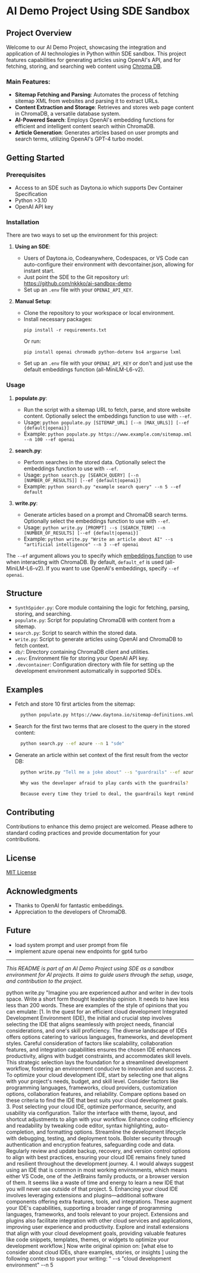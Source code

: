 # AI Demo Project Using SDE Sandbox

## Project Overview

Welcome to our AI Demo Project, showcasing the integration and application of AI technologies in Python within SDE sandbox. This project features capabilities for generating articles using OpenAI's API, and for fetching, storing, and searching web content using [Chroma DB](https://docs.trychroma.com/).

### Main Features:
- **Sitemap Fetching and Parsing**: Automates the process of fetching sitemap XML from websites and parsing it to extract URLs.
- **Content Extraction and Storage**: Retrieves and stores web page content in ChromaDB, a versatile database system.
- **AI-Powered Search**: Employs OpenAI's embedding functions for efficient and intelligent content search within ChromaDB.
- **Article Generation**: Generates articles based on user prompts and search terms, utilizing OpenAI's GPT-4 turbo model.

## Getting Started

### Prerequisites
- Access to an SDE such as Daytona.io which supports Dev Container Specification
- Python >3.10
- OpenAI API key

### Installation
There are two ways to set up the environment for this project:

1. **Using an SDE**:
   - Users of Daytona.io, Codeanywhere, Codespaces, or VS Code can auto-configure their environment with devcontainer.json, allowing for instant start.
   - Just point the SDE to the Git repository url: https://github.com/nkkko/ai-sandbox-demo
   - Set up an `.env` file with your `OPENAI_API_KEY`.

2. **Manual Setup**:
   - Clone the repository to your workspace or local environment.
   - Install necessary packages:
     ```
     pip install -r requirements.txt
     ```
     Or run:
     ```
     pip install openai chromadb python-dotenv bs4 argparse lxml
     ```
   - Set up an `.env` file with your `OPENAI_API_KEY` or don't and just use the default embeddings function (all-MiniLM-L6-v2).

### Usage

1. **populate.py**: 
   - Run the script with a sitemap URL to fetch, parse, and store website content. Optionally select the embeddings function to use with `--ef`.
   - Usage: `python populate.py [SITEMAP_URL] [--n [MAX_URLS]] [--ef {default|openai}]`
   - Example: `python populate.py https://www.example.com/sitemap.xml --n 100 --ef openai`

2. **search.py**:
   - Perform searches in the stored data. Optionally select the embeddings function to use with `--ef`.
   - Usage: `python search.py [SEARCH_QUERY] [--n [NUMBER_OF_RESULTS]] [--ef {default|openai}]`
   - Example: `python search.py "example search query" --n 5 --ef default`

3. **write.py**:
   - Generate articles based on a prompt and ChromaDB search terms. Optionally select the embeddings function to use with `--ef`.
   - Usage: `python write.py [PROMPT] --s [SEARCH_TERM] --n [NUMBER_OF_RESULTS] [--ef {default|openai}]`
   - Example: `python write.py "Write an article about AI" --s "artificial intelligence" --n 3 --ef openai`

The `--ef` argument allows you to specify which [embeddings function](https://docs.trychroma.com/embeddings) to use when interacting with ChromaDB. By default, `default_ef` is used (all-MiniLM-L6-v2). If you want to use OpenAI's embeddings, specify `--ef openai`.

## Structure

- `SynthSpider.py`: Core module containing the logic for fetching, parsing, storing, and searching.
- `populate.py`: Script for populating ChromaDB with content from a sitemap.
- `search.py`: Script to search within the stored data.
- `write.py`: Script to generate articles using OpenAI and ChromaDB to fetch context.
- `db/`: Directory containing ChromaDB client and utilities.
- `.env`: Environment file for storing your OpenAI API key.
- `.devcontainer`: Configuration directory with file for setting up the development environment automatically in supported SDEs.

## Examples

- Fetch and store 10 first articles from the sitemap:
  ```bash
    python populate.py https://www.daytona.io/sitemap-definitions.xml --ef azure --n 10
  ```

- Search for the first two terms that are closest to the query in the stored content:
  ```bash
    python search.py --ef azure --n 1 "sde"
  ```

- Generate an article within set context of the first result from the vector DB: 
  ```bash
    python write.py "Tell me a joke about" --s "guardrails" --ef azure --n 1
  ```
  ```bash
    Why was the developer afraid to play cards with the guardrails?

    Because every time they tried to deal, the guardrails kept reminding them to stay within their limits! 🚧😄
  ```

## Contributing
Contributions to enhance this demo project are welcomed. Please adhere to standard coding practices and provide documentation for your contributions.

## License
[MIT License](LICENSE.md)

## Acknowledgments
- Thanks to OpenAI for fantastic embeddings.
- Appreciation to the developers of ChromaDB.

## Future
- load system prompt and user prompt from file
- implement azure openai new endpoints for gpt4 turbo

---

*This README is part of an AI Demo Project using SDE as a sandbox environment for AI projects. It aims to guide users through the setup, usage, and contribution to the project.*


python write.py "Imagine you are experienced author and writer in dev tools space. Write a short form thought leadership opinion. It needs to have less less than 200 words. These are examples of the style of opinions that you can emulate: [1. In the quest for an efficient cloud development Integrated Development Environment (IDE), the initial and crucial step involves selecting the IDE that aligns seamlessly with project needs, financial considerations, and one's skill proficiency. The diverse landscape of IDEs offers options catering to various languages, frameworks, and development styles. Careful consideration of factors like scalability, collaboration features, and integration capabilities ensures the chosen IDE enhances productivity, aligns with budget constraints, and accommodates skill levels. This strategic selection lays the foundation for a streamlined development workflow, fostering an environment conducive to innovation and success. 2. To optimize your cloud development IDE, start by selecting one that aligns with your project's needs, budget, and skill level. Consider factors like programming languages, frameworks, cloud providers, customization options, collaboration features, and reliability. Compare options based on these criteria to find the IDE that best suits your cloud development goals. 3. Post selecting your cloud IDE, optimize performance, security, and usability via configuration. Tailor the interface with theme, layout, and shortcut adjustments to align with your workflow. Enhance coding efficiency and readability by tweaking code editor, syntax highlighting, auto-completion, and formatting options. Streamline the development lifecycle with debugging, testing, and deployment tools. Bolster security through authentication and encryption features, safeguarding code and data. Regularly review and update backup, recovery, and version control options to align with best practices, ensuring your cloud IDE remains finely tuned and resilient throughout the development journey. 4. I would always suggest using an IDE that is common in most working environments, which means either VS Code, one of the JetBrains family products, or a browser version of them. It seems like a waste of time and energy to learn a new IDE that you will never use outside of that project. 5. Enhancing your cloud IDE involves leveraging extensions and plugins—additional software components offering extra features, tools, and integrations. These augment your IDE's capabilities, supporting a broader range of programming languages, frameworks, and tools relevant to your project. Extensions and plugins also facilitate integration with other cloud services and applications, improving user experience and productivity. Explore and install extensions that align with your cloud development goals, providing valuable features like code snippets, templates, themes, or widgets to optimize your development workflow.] Now write original opinion on: [what else to consider about cloud IDEs, share examples, stories, or insights ] using the following context to support your writing: " --s "cloud development environment" --n 5